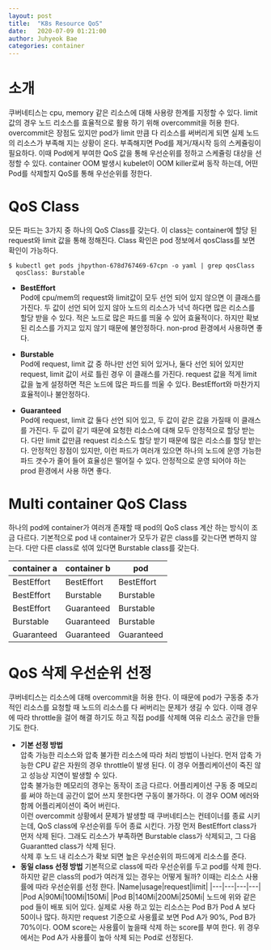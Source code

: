 ```yaml
---
layout: post
title:  "K8s Resource QoS"
date:   2020-07-09 01:21:00
author: Juhyeok Bae
categories: container
---
```

# 소개
쿠버네티스는 cpu, memory 같은 리소스에 대해 사용량 한계를 지정할 수 있다. limit 값의 경우 노드 리소스를 효율적으로 활용 하기 위해 overcommit을 허용 한다. overcommit은 장점도 있지만 pod가 limit 만큼 다 리소스를 써버리게 되면 실제 노드의 리소스가 부족해 지는 상황이 온다. 부족해지면 Pod를 제거/재시작 등의 스케쥴링이 필요하다. 이때 Pod에게 부여한 QoS 값을 통해 우선순위를 정하고 스케쥴링 대상을 선정할 수 있다. container OOM 발생시 kubelet이 OOM killer로써 동작 하는데, 어떤 Pod를 삭제할지 QoS를 통해 우선순위를 정한다.

# QoS Class
모든 파드는 3가지 중 하나의 QoS Class를 갖는다. 이 class는 container에 할당 된 request와 limit 값을 통해 정해진다. Class 확인은 pod 정보에서 qosClass를 보면 확인이 가능하다.
```
$ kubectl get pods jhpython-678d767469-67cpn -o yaml | grep qosClass
  qosClass: Burstable
```

- **BestEffort**  
  Pod에 cpu/mem의 request와 limit값이 모두 선언 되어 있지 않으면 이 클래스를 가진다. 두 값이 선언 되어 있지 않아 노드의 리소스가 넉넉 하다면 많은 리소스를 할당 받을 수 있다. 적은 노드로 많은 파드를 띄울 수 있어 효율적이다. 하지만 확보된 리소스를 가지고 있지 않기 때문에 불안정하다. non-prod 환경에서 사용하면 좋다.

- **Burstable**  
  Pod에 request, limit 값 중 하나만 선언 되어 있거나, 둘다 선언 되어 있지만 request, limit 값이 서로 틀린 경우 이 클래스를 가진다. request 값을 적게 limit 값을 높게 설정하면 적은 노드에 많은 파드를 띄울 수 있다. BestEffort와 마찬가지 효율적이나 불안정하다.

- **Guaranteed**  
  Pod에 request, limit 값 둘다 선언 되어 있고, 두 값이 같은 값을 가질때 이 클래스를 가진다. 두 값이 같기 때문에 요청한 리소스에 대해 모두 안정적으로 할당 받는다. 다만 limit 값만큼 request 리소스도 할당 받기 때문에 많은 리소스를 할당 받는다. 안정적인 장점이 있지만, 이런 파드가 여러개 있으면 하나의 노드에 운영 가능한 파드 갯수가 줄어 들어 효율성은 떨어질 수 있다. 안정적으로 운영 되어야 하는 prod 환경에서 사용 하면 좋다.

# Multi container QoS Class
하나의 pod에 container가 여러개 존재할 때 pod의 QoS class 계산 하는 방식이 조금 다르다. 기본적으로 pod 내 container가 모두가 같은 class를 갖는다면 변하지 않는다. 다만 다른 class로 섞여 있다면 Burstable class를 갖는다.


|container a|container b| pod|
|---|---|---|
|BestEffort|BestEffort|BestEffort|
|BestEffort|Burstable|Burstable|
|BestEffort|Guaranteed|Burstable|
|Burstable|Guaranteed|Burstable|
|Guaranteed|Guaranteed|Guaranteed|

# QoS 삭제 우선순위 선정
쿠버네티스는 리소스에 대해 overcommit을 허용 한다. 이 때문에 pod가 구동중 추가적인 리소스를 요청할 때 노드의 리소스를 다 써버리는 문제가 생길 수 있다. 이때 경우에 따라 throttle을 걸어 해결 하기도 하고 직접 pod를 삭제해 여유 리소스 공간을 만들기도 한다.

- **기본 선정 방법**  
  압축 가능한 리소스와 압축 불가한 리소스에 따라 처리 방법이 나뉜다.
  먼저 압축 가능한 CPU 같은 자원의 경우 throttle이 발생 된다. 이 경우 어플리케이션이 죽진 않고 성능상 지연이 발생할 수 있다.  
  압축 불가능한 메모리의 경우는 동작이 조금 다르다. 어플리케이션 구동 중 메모리를 써야 하는데 공간이 없어 쓰지 못한다면 구동이 불가하다. 이 경우 OOM 에러와 함께 어플리케이션이 죽어 버린다.  
  이런 overcommit 상황에서 문제가 발생할 때 쿠버네티스는 컨테이너를 종료 시키는데, QoS class에 우선순위를 두어 종료 시킨다. 가장 먼저 BestEffort class가 먼저 삭제 된다. 그래도 리소스가 부족하면 Burstable class가 삭제되고, 그 다음 Guarantted class가 삭제 된다.  
  삭제 후 노드 내 리소스가 확보 되면 높은 우선순위의 파드에게 리소스를 준다.
- **동일 class 선정 방법**
  기본적으로 class에 따라 우선순위를 두고 pod를 삭제 한다. 하지만 같은 class의 pod가 여러개 있는 경우는 어떻게 될까? 이때는 리소스 사용률에 따라 우선순위를 선정 한다.
  |Name|usage|request|limit|
  |---|---|---|---|
  |Pod A|90Mi|100Mi|150Mi|
  |Pod B|140Mi|200Mi|250Mi|
  노드에 위와 같은 pod 들이 배포 되어 있다. 실제로 사용 하고 있는 리소스는 Pod B가 Pod A 보다 50이나 많다. 하지만 request 기준으로 사용률로 보면 Pod A가 90%, Pod B가 70%이다. OOM score는 사용률이 높을때 삭제 하는 score를 부여 한다. 위 경우에서는 Pod A가 사용률이 높아 삭제 되는 Pod로 선정된다.
